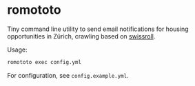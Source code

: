 # romototo

Tiny command line utility to send email notifications for housing opportunities in Zürich, crawling based on [swissroll](https://github.com/xiyichen/swissroll/).

Usage:

```bash
romototo exec config.yml
```

For configuration, see `config.example.yml`.
